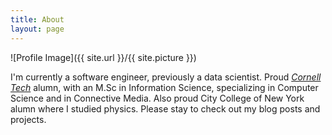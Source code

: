 ```yaml
---
title: About
layout: page
---
```

![Profile Image]({{ site.url }}/{{ site.picture }})


I'm currently a software engineer, previously a data scientist. Proud [*Cornell Tech*](http://tech.cornell.edu/) alumn, with an M.Sc in Information Science, specializing in Computer Science and in Connective Media. Also proud City College of New York alumn where I studied physics. Please stay to check out my blog posts and projects.
